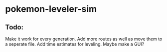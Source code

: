 # pokemon-leveler-sim

Todo:
---
Make it work for every generation.
Add more routes as well as move them to a seperate file.
Add time estimates for leveling.
Maybe make a GUI?
